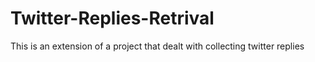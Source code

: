 # Twitter-Replies-Retrival
This is an extension of a project that dealt with collecting twitter replies
